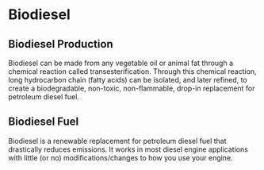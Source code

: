 # Biodiesel

## Biodiesel Production

Biodiesel can be made from any vegetable oil or animal fat through a chemical reaction called transesterification. Through this chemical reaction, long hydrocarbon chain (fatty acids) can be isolated, and later refined, to create a biodegradable, non-toxic, non-flammable, drop-in replacement for petroleum diesel fuel.

## Biodiesel Fuel

Biodiesel is a renewable replacement for petroleum diesel fuel that drastically reduces emissions. It works in most diesel engine applications with little (or no) modifications/changes to how you use your engine.

